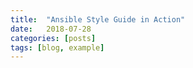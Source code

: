 ```yaml
---
title:  "Ansible Style Guide in Action"
date:   2018-07-28 
categories: [posts]
tags: [blog, example]
---
```



